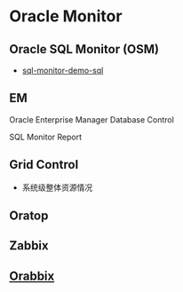 # Oracle Monitor

## Oracle SQL Monitor (OSM)

- [sql-monitor-demo-sql](../../sql_scripts/mon/sql_monitor-system.sql)

## EM

Oracle Enterprise Manager Database Control

SQL Monitor Report

## Grid Control

- 系统级整体资源情况

## Oratop

## Zabbix

## [Orabbix](http://www.smartmarmot.com/wiki/index.php/Orabbix)



